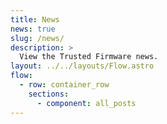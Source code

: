```yaml
---
title: News
news: true
slug: /news/
description: >
  View the Trusted Firmware news.
layout: ../../layouts/Flow.astro
flow:
  - row: container_row
    sections:
      - component: all_posts
---
```

